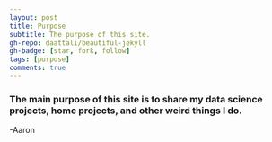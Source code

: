 ```yaml
---
layout: post
title: Purpose
subtitle: The purpose of this site. 
gh-repo: daattali/beautiful-jekyll
gh-badge: [star, fork, follow]
tags: [purpose]
comments: true
---
```

### The main purpose of this site is to share my data science projects, home projects, and other weird things I do. 

-Aaron 